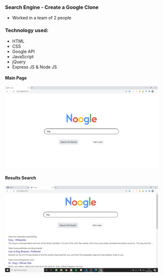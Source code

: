 ### Search Engine - Create a Google Clone

* Worked in a team of 2 people

### Technology used:

- HTML
- CSS
- Google API
- JavaScript
- jQuery
- Express JS & Node JS

#### Main Page
![Main Page](./readme_pics/mainpage.png)

#### Results Search
![Search Results](./readme_pics/searchresults.png)